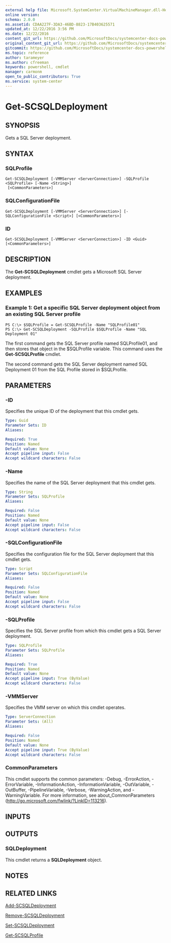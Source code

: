```yaml
---
external help file: Microsoft.SystemCenter.VirtualMachineManager.dll-Help.xml
online version: 
schema: 2.0.0
ms.assetid: CDAA227F-3DA3-46BD-8823-17B403625571
updated_at: 12/22/2016 3:56 PM
ms.date: 12/22/2016
content_git_url: https://github.com/MicrosoftDocs/systemcenter-docs-powershell/blob/live/systemcenter-cmdlets/SystemCenter2016/VirtualMachineManager/vlatest/Get-SCSQLDeployment.md
original_content_git_url: https://github.com/MicrosoftDocs/systemcenter-docs-powershell/blob/live/systemcenter-cmdlets/SystemCenter2016/VirtualMachineManager/vlatest/Get-SCSQLDeployment.md
gitcommit: https://github.com/MicrosoftDocs/systemcenter-docs-powershell/blob/96e5647587661652225fbdd2c797cd4d59d542bc/systemcenter-cmdlets/SystemCenter2016/VirtualMachineManager/vlatest/Get-SCSQLDeployment.md
ms.topic: reference
author: tarameyer
ms.author: cfreeman
keywords: powershell, cmdlet
manager: carmonm
open_to_public_contributors: True
ms.service: system-center
---
```


# Get-SCSQLDeployment

## SYNOPSIS
Gets a SQL Server deployment.

## SYNTAX

### SQLProfile
```
Get-SCSQLDeployment [-VMMServer <ServerConnection>] -SQLProfile <SQLProfile> [-Name <String>]
 [<CommonParameters>]
```

### SQLConfigurationFile
```
Get-SCSQLDeployment [-VMMServer <ServerConnection>] [-SQLConfigurationFile <Script>] [<CommonParameters>]
```

### ID
```
Get-SCSQLDeployment [-VMMServer <ServerConnection>] -ID <Guid> [<CommonParameters>]
```

## DESCRIPTION
The **Get-SCSQLDeployment** cmdlet gets a Microsoft SQL Server deployment.

## EXAMPLES

### Example 1: Get a specific SQL Server deployment object from an existing SQL Server profile
```
PS C:\> $SQLProfile = Get-SCSQLProfile -Name "SQLProfile01"
PS C:\> Get-SCSQLDeployment -SQLProfile $SQLProfile -Name "SQL Deployment 01"
```

The first command gets the SQL Server profile named SQLProfile01, and then stores that object in the $SQLProfile variable.
This command uses the **Get-SCSQLProfile** cmdlet.

The second command gets the SQL Server deployment named SQL Deployment 01 from the SQL Profile stored in $SQLProfile.

## PARAMETERS

### -ID
Specifies the unique ID of the deployment that this cmdlet gets.

```yaml
Type: Guid
Parameter Sets: ID
Aliases: 

Required: True
Position: Named
Default value: None
Accept pipeline input: False
Accept wildcard characters: False
```

### -Name
Specifies the name of the SQL Server deployment that this cmdlet gets.

```yaml
Type: String
Parameter Sets: SQLProfile
Aliases: 

Required: False
Position: Named
Default value: None
Accept pipeline input: False
Accept wildcard characters: False
```

### -SQLConfigurationFile
Specifies the configuration file for the SQL Server deployment that this cmdlet gets.

```yaml
Type: Script
Parameter Sets: SQLConfigurationFile
Aliases: 

Required: False
Position: Named
Default value: None
Accept pipeline input: False
Accept wildcard characters: False
```

### -SQLProfile
Specifies the SQL Server profile from which this cmdlet gets a SQL Server deployment.

```yaml
Type: SQLProfile
Parameter Sets: SQLProfile
Aliases: 

Required: True
Position: Named
Default value: None
Accept pipeline input: True (ByValue)
Accept wildcard characters: False
```

### -VMMServer
Specifies the VMM server  on which this cmdlet operates.

```yaml
Type: ServerConnection
Parameter Sets: (All)
Aliases: 

Required: False
Position: Named
Default value: None
Accept pipeline input: True (ByValue)
Accept wildcard characters: False
```

### CommonParameters
This cmdlet supports the common parameters: -Debug, -ErrorAction, -ErrorVariable, -InformationAction, -InformationVariable, -OutVariable, -OutBuffer, -PipelineVariable, -Verbose, -WarningAction, and -WarningVariable. For more information, see about_CommonParameters (http://go.microsoft.com/fwlink/?LinkID=113216).

## INPUTS

## OUTPUTS

### SQLDeployment
This cmdlet returns a **SQLDeployment** object.

## NOTES

## RELATED LINKS

[Add-SCSQLDeployment](xref:SystemCenter2016/VirtualMachineManager/vlatest/Add-SCSQLDeployment.md)

[Remove-SCSQLDeployment](xref:SystemCenter2016/VirtualMachineManager/vlatest/Remove-SCSQLDeployment.md)

[Set-SCSQLDeployment](xref:SystemCenter2016/VirtualMachineManager/vlatest/Set-SCSQLDeployment.md)

[Get-SCSQLProfile](xref:SystemCenter2016/VirtualMachineManager/vlatest/Get-SCSQLProfile.md)

